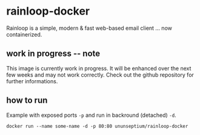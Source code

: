 # rainloop-docker
Rainloop is a simple, modern & fast web-based email client ... now containerized.

## work in progress -- note 
This image is currently work in progress. It will be enhanced over the next few weeks and may not work correctly. 
Check out the github repository for further informations.

## how to run
Example with exposed ports `-p` and run in backround (detached) `-d`.

`docker run --name some-name -d -p 80:80 ununseptium/rainloop-docker`
